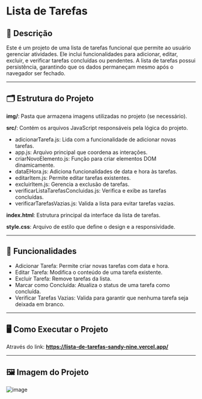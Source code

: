 # Lista de Tarefas

## 📄 Descrição
Este é um projeto de uma lista de tarefas funcional que permite ao usuário gerenciar atividades. Ele inclui funcionalidades para adicionar, editar, excluir, e verificar tarefas concluídas ou pendentes. A lista de tarefas possui persistência, garantindo que os dados permaneçam mesmo após o navegador ser fechado.

---

## 🗂️ Estrutura do Projeto
**img/**: Pasta que armazena imagens utilizadas no projeto (se necessário).

**src/**: Contém os arquivos JavaScript responsáveis pela lógica do projeto.

- adicionarTarefa.js: Lida com a funcionalidade de adicionar novas tarefas.
- app.js: Arquivo principal que coordena as interações.
- criarNovoElemento.js: Função para criar elementos DOM dinamicamente.
- dataEHora.js: Adiciona funcionalidades de data e hora às tarefas.
- editarItem.js: Permite editar tarefas existentes.
- excluirItem.js: Gerencia a exclusão de tarefas.
- verificarListaTarefasConcluidas.js: Verifica e exibe as tarefas concluídas.
- verificarTarefasVazias.js: Valida a lista para evitar tarefas vazias.

**index.html**: Estrutura principal da interface da lista de tarefas.

**style.css**: Arquivo de estilo que define o design e a responsividade.

---

## 🔧 Funcionalidades
- Adicionar Tarefa: Permite criar novas tarefas com data e hora.
- Editar Tarefa: Modifica o conteúdo de uma tarefa existente.
- Excluir Tarefa: Remove tarefas da lista.
- Marcar como Concluída: Atualiza o status de uma tarefa como concluída.
- Verificar Tarefas Vazias: Valida para garantir que nenhuma tarefa seja deixada em branco.

---

## 🖥️ Como Executar o Projeto
Através do link: **https://lista-de-tarefas-sandy-nine.vercel.app/**

---

## 🖼️ Imagem do Projeto
![image](https://github.com/user-attachments/assets/131a3cbb-3984-4910-b445-bb27616378fa)

